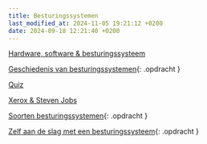 ```yaml
---
title: Besturingssystemen
last_modified_at: 2024-11-05 19:21:12 +0200
date: 2024-09-18 12:21:40 +0200
---
```


[Hardware, software & besturingssysteem](Hardware-software-besturingssysteem)

[Geschiedenis van besturingssystemen](Geschiedenis-van-besturingssystemen){: .opdracht }

[Quiz](Geschiedenis-van-besturingssystemen-quiz)

[Xerox & Steven Jobs](Xerox-en-steve-jobs)

[Soorten besturingssystemen](Soorten-besturingssystemen){: .opdracht }

[Zelf aan de slag met een besturingssysteem](Zelf-aan-de-slag-met-een-besturingssysteem){: .opdracht }
